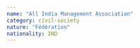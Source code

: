 ```yaml
---
name: "All India Management Association"
category: civil-society
nature: "Fédération"
nationality: IND
---
```

    